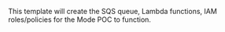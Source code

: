 This template will create the SQS queue, Lambda functions, IAM roles/policies for the Mode POC to function.
